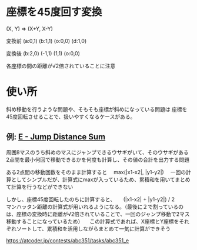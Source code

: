 # 座標を45度回す変換

(X, Y) => (X+Y, X-Y)

変換前
(a:0,1) (b:1,1)
(o:0,0) (d:1,0)


変換後
       (b:2,0)
(-1,1)         (1,1)
       (o:0,0)


各座標の間の距離が√2倍されていることに注意

# 使い所

斜め移動を行うような問題や、そもそも座標が斜めになっている問題は
座標を45度回転させることで、扱いやすくなるケースがある。

## 例: [E - Jump Distance Sum](https://atcoder.jp/contests/abc351/tasks/abc351_e)
周囲8マスのうち斜めのマスにジャンプできるウサギがいて、そのウサギがある2点間を最小何回で移動できるかを何度も計算し、その値の合計を出力する問題

ある2点間の移動回数をそのまま計算すると
　max(|x1-x2|, |y1-y2|)
　一回の計算としてシンプルだが、計算式にmaxが入っているため、累積和を用いてまとめて計算を行うなどができない

しかし、座標45度回転したのちに計算すると、
　 (|x1-x2| + |y1-y2|) / 2　
　マンハッタン距離の計算式が用いれるようになる。（最後に２で割っているのは、座標の変換時に距離が√2倍されていることで、一回のジャンプ移動で2マス移動することになっているため）
　この計算式であれば、X座標とY座標をそれぞれソートして、累積和を活用しながらまとめて一気に計算ができそう

https://atcoder.jp/contests/abc351/tasks/abc351_e